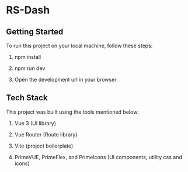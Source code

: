# RS-Dash

## Getting Started

To run this project on your local machine, follow these steps:

1. npm install

2. npm run dev

3. Open the development url in your browser  



## Tech Stack

This project was built using the tools mentioned below:

1. Vue 3 (UI library)

2. Vue Router (Route library)

3. Vite (project boilerplate)

4. PrimeVUE, PrimeFlex, and PrimeIcons (UI components, utility css and icons)
